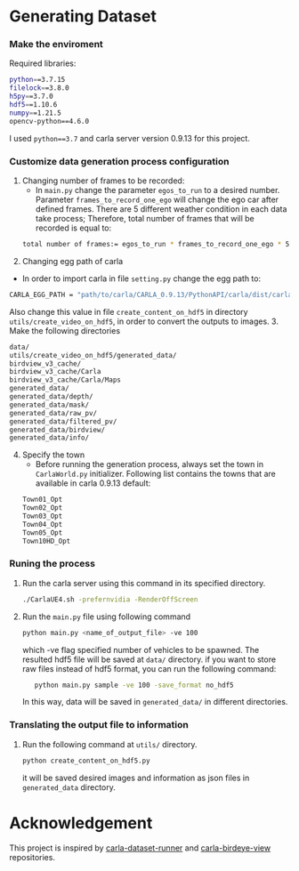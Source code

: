# Generating Dataset

### Make the enviroment
Required libraries:
```bash
python==3.7.15
filelock==3.8.0
h5py==3.7.0
hdf5==1.10.6
numpy==1.21.5
opencv-python==4.6.0
```
I used `python==3.7` and carla server version 0.9.13 for this project.

### Customize data generation process configuration
1. Changing number of frames to be recorded:
   - In `main.py` change the parameter `egos_to_run` to a desired number. Parameter `frames_to_record_one_ego` will change the ego car after defined frames. There are 5 different weather condition in each data take process; Therefore, total number of frames that will be recorded is equal to: 
   ```bash
   total number of frames:= egos_to_run * frames_to_record_one_ego * 5
   ```
2. Changing egg path of carla
  - In order to import carla in file `setting.py` change the egg path to:
  ```bash
  CARLA_EGG_PATH = "path/to/carla/CARLA_0.9.13/PythonAPI/carla/dist/carla-0.9.13-py3.7-linux-x86_64.egg"
  ```
   Also change this value in file `create_content_on_hdf5` in directory `utils/create_video_on_hdf5`, in order to convert the outputs to images.
3. Make the following directories
   ```bash
   data/
   utils/create_video_on_hdf5/generated_data/
   birdview_v3_cache/
   birdview_v3_cache/Carla
   birdview_v3_cache/Carla/Maps
   generated_data/
   generated_data/depth/
   generated_data/mask/
   generated_data/raw_pv/
   generated_data/filtered_pv/
   generated_data/birdview/
   generated_data/info/
   ```
4. Specify the town
   - Before running the generation process, always set the town in `CarlaWorld.py` initializer. Following list contains the towns that are available in carla 0.9.13 default:
   ```bash
   Town01_Opt
   Town02_Opt 
   Town03_Opt 
   Town04_Opt 
   Town05_Opt 
   Town10HD_Opt
   ```

### Runing the process
1. Run the carla server using this command in its specified directory.
   ```bash
   ./CarlaUE4.sh -prefernvidia -RenderOffScreen
   ```
2. Run the `main.py` file using following command
   ```bash
   python main.py <name_of_output_file> -ve 100
   ```
   which -ve flag specified number of vehicles to be spawned.
   The resulted hdf5 file will be saved at `data/` directory.
   if you want to store raw files instead of hdf5 format, you can run the following command:
   ```bash
      python main.py sample -ve 100 -save_format no_hdf5
   ```
   In this way, data will be saved in `generated_data/` in different directories.

### Translating the output file to information
1. Run the following command at `utils/` directory.
   ```bash
   python create_content_on_hdf5.py
   ```
   it will be saved desired images and information as json files in `generated_data` directory.

# Acknowledgement
This project is inspired by [carla-dataset-runner](https://github.com/AlanNaoto/carla-dataset-runner) and [carla-birdeye-view](https://github.com/deepsense-ai/carla-birdeye-view) repositories.